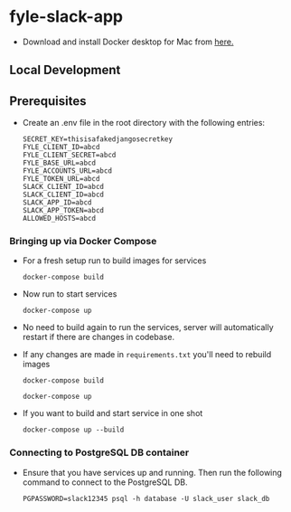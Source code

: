 # fyle-slack-app #

* Download and install Docker desktop for Mac from [here.](https://www.docker.com/products/docker-desktop)


## Local Development ##

## Prerequisites ##

* Create an .env file in the root directory with the following entries:

    ```
    SECRET_KEY=thisisafakedjangosecretkey
    FYLE_CLIENT_ID=abcd
    FYLE_CLIENT_SECRET=abcd
    FYLE_BASE_URL=abcd
    FYLE_ACCOUNTS_URL=abcd
    FYLE_TOKEN_URL=abcd
    SLACK_CLIENT_ID=abcd
    SLACK_CLIENT_ID=abcd
    SLACK_APP_ID=abcd
    SLACK_APP_TOKEN=abcd
    ALLOWED_HOSTS=abcd
    ```

### Bringing up via Docker Compose ###

* For a fresh setup run to build images for services
    ```
    docker-compose build
    ```

* Now run to start services
    ```
    docker-compose up
    ```

* No need to build again to run the services, server will automatically restart if there are changes in codebase.

* If any changes are made in `requirements.txt` you'll need to rebuild images
    ```
    docker-compose build
    
    docker-compose up
    ```

* If you want to build and start service in one shot

    ```
    docker-compose up --build
    ```


### Connecting to PostgreSQL DB container ###

* Ensure that you have services up and running. Then run the following command to connect to the PostgreSQL DB.
    ```
    PGPASSWORD=slack12345 psql -h database -U slack_user slack_db
    ```